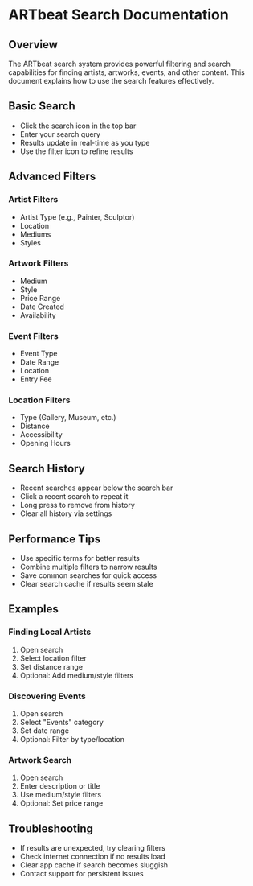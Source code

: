 # ARTbeat Search Documentation

## Overview
The ARTbeat search system provides powerful filtering and search capabilities for finding artists, artworks, events, and other content. This document explains how to use the search features effectively.

## Basic Search
- Click the search icon in the top bar
- Enter your search query
- Results update in real-time as you type
- Use the filter icon to refine results

## Advanced Filters

### Artist Filters
- Artist Type (e.g., Painter, Sculptor)
- Location
- Mediums
- Styles

### Artwork Filters
- Medium
- Style
- Price Range
- Date Created
- Availability

### Event Filters
- Event Type
- Date Range
- Location
- Entry Fee

### Location Filters
- Type (Gallery, Museum, etc.)
- Distance
- Accessibility
- Opening Hours

## Search History
- Recent searches appear below the search bar
- Click a recent search to repeat it
- Long press to remove from history
- Clear all history via settings

## Performance Tips
- Use specific terms for better results
- Combine multiple filters to narrow results
- Save common searches for quick access
- Clear search cache if results seem stale

## Examples

### Finding Local Artists
1. Open search
2. Select location filter
3. Set distance range
4. Optional: Add medium/style filters

### Discovering Events
1. Open search
2. Select "Events" category
3. Set date range
4. Optional: Filter by type/location

### Artwork Search
1. Open search
2. Enter description or title
3. Use medium/style filters
4. Optional: Set price range

## Troubleshooting
- If results are unexpected, try clearing filters
- Check internet connection if no results load
- Clear app cache if search becomes sluggish
- Contact support for persistent issues
